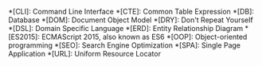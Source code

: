 *[CLI]:    Command Line Interface
*[CTE]:    Common Table Expression
*[DB]:     Database
*[DOM]:    Document Object Model
*[DRY]:    Don't Repeat Yourself
*[DSL]:    Domain Specific Language
*[ERD]:    Entity Relationship Diagram
*[ES2015]: ECMAScript 2015, also known as ES6
*[OOP]:    Object-oriented programming
*[SEO]:    Search Engine Optimization
*[SPA]:    Single Page Application
*[URL]:    Uniform Resource Locator
